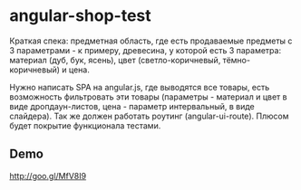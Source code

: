 # angular-shop-test

Краткая спека: предметная область, где есть продаваемые предметы с 3 параметрами - к примеру, древесина, у которой есть 3 параметра:
материал (дуб, бук, ясень), цвет (светло-коричневый, тёмно-коричневый) и цена.

Нужно написать SPA на angular.js, где выводятся все товары, есть возможность фильтровать эти товары
(параметры - материал и цвет в виде дропдаун-листов, цена - параметр интервальный, в виде слайдера).
Так же должен работать роутинг (angular-ui-route).
Плюсом будет покрытие функционала тестами.

## Demo

http://goo.gl/MfV8I9
